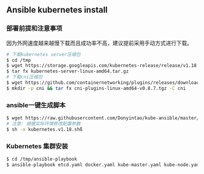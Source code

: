 ## Ansible kubernetes install

### 部署前提和注意事项

因为外网速度越来越慢下载而且成功率不高，建议提前采用手动方式进行下载。

```sh
# 下载kubernetes server压缩包
$ cd /tmp
$ wget https://storage.googleapis.com/kubernetes-release/release/v1.18.8/kubernetes-server-linux-amd64.tar.gz
$ tar fx kubernetes-server-linux-amd64.tar.gz
# 下载cni压缩包
$ wget https://github.com/containernetworking/plugins/releases/download/v0.8.7/cni-plugins-linux-amd64-v0.8.7.tgz
$ mkdir -p cni && tar fx cni-plugins-linux-amd64-v0.8.7.tgz -C cni
```

### ansible一键生成脚本
```sh
$ wget https://raw.githubusercontent.com/Donyintao/kube-ansible/master/kubernetes.v1.18.sh
# 注意: 根据实际环境修改配置参数
$ sh -x kubernetes.v1.18.shß
```

### Kubernetes 集群安装
```sh
$ cd /tmp/ansible-playbook
$ ansible-playbook etcd.yaml docker.yaml kube-master.yaml kube-node.yaml -i inventory/hosts
```


